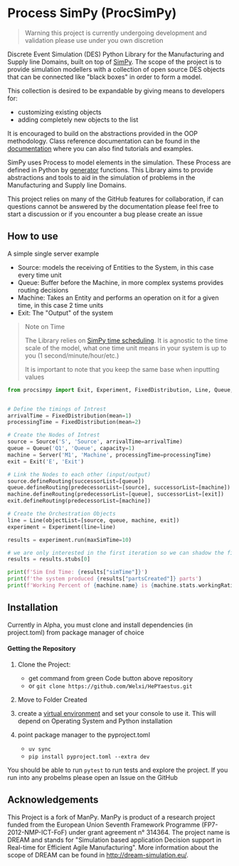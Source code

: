 # Process SimPy (ProcSimPy)
> Warning this project is currently undergoing development and validation please use under you own discretion

Discrete Event Simulation (DES) Python Library for the Manufacturing and Supply line Domains, built on top of [SimPy](https://github.com/simpx/simpy). The scope of the project is to provide simulation modellers with a collection of open source DES objects that can be connected like "black boxes" in order to form a model.

This collection is desired to be expandable by giving means to developers for:
- customizing existing objects
- adding completely new objects to the list

It is encouraged to build on the abstractions provided in the OOP methodology. Class reference documentation can be found in the [documentation](https://hepyaestus.readthedocs.io/en/latest/) where you can also find tutorials and examples.

SimPy uses Process to model elements in the simulation. These Process are defined in Python by [generator](http://docs.python.org/3/glossary.html#term-generator) functions. This Library aims to provide abstractions and tools to aid in the simulation of problems in the Manufacturing and Supply line Domains.

This project relies on many of the GitHub features for collaboration, if can questions cannot be answered by the documentation please feel free to start a discussion or if you encounter a bug please create an issue 
## How to use
A simple single server example

- Source: models the receiving of Entities to the System, in this case every time unit
- Queue: Buffer before the Machine, in more complex systems provides routing decisions
- Machine: Takes an Entity and performs an operation on it for a given time, in this case 2 time units
- Exit: The "Output" of the system

>Note on Time
>
>The Library relies on [SimPy time scheduling](https://simpy.readthedocs.io/en/latest/topical_guides/time_and_scheduling.html). It is agnostic to the time scale of the model, what one time unit means in your system is up to you (1 second/minute/hour/etc.)
>
>It is important to note that you keep the same base when inputting values 

```python
from procsimpy import Exit, Experiment, FixedDistribution, Line, Queue, Server, Source


# Define the timings of Intrest
arrivalTime = FixedDistribution(mean=1)
processingTime = FixedDistribution(mean=2)

# Create the Nodes of Intrest
source = Source('S', 'Source', arrivalTime=arrivalTime)
queue = Queue('Q1', 'Queue', capacity=1)
machine = Server('M1', 'Machine', processingTime=processingTime)
exit = Exit('E', 'Exit')

# Link the Nodes to each other (input/output)
source.defineRouting(successorList=[queue])
queue.defineRouting(predecessorList=[source], successorList=[machine])
machine.defineRouting(predecessorList=[queue], successorList=[exit])
exit.defineRouting(predecessorList=[machine])

# Create the Orchestration Objects
line = Line(objectList=[source, queue, machine, exit])
experiment = Experiment(line=line)

results = experiment.run(maxSimTime=10)

# we are only interested in the first iteration so we can shadow the first results stub
results = results.stubs[0]  

print(f'Sim End Time: {results["simTime"]}')
print(f'the system produced {results["partsCreated"]} parts')
print(f'Working Percent of {machine.name} is {machine.stats.workingRatio:.2%}')
```
## Installation
Currently in Alpha, you must clone and install dependencies (in project.toml) from package manager of choice 
#### Getting the Repository

1. Clone the Project:
	- get command from green Code button above repository
	- or `git clone https://github.com/Welxi/HePYaestus.git`

2. Move to Folder Created

3. create a [virtual environment](https://docs.python.org/3/library/venv.html) and set your console to use it. This will depend on Operating System and Python installation

4. point package manager to the pyproject.toml
    - `uv sync`
    - `pip install pyproject.toml --extra dev` 

You should be able to run `pytest` to run tests and explore the project. If you run into any probelms please open an Issue on the GitHub


## Acknowledgements
This Project is a fork of ManPy. ManPy is product of a research project funded from the European Union Seventh Framework Programme (FP7-2012-NMP-ICT-FoF) under grant agreement n° 314364. The project name is DREAM and stands for "Simulation based application Decision support in Real-time for Efficient Agile Manufacturing". More information about the scope of DREAM can be found in http://dream-simulation.eu/.


